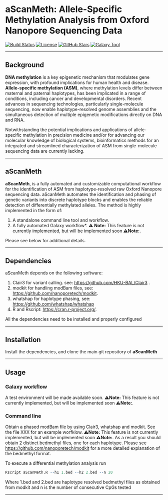 # aScanMeth: Allele-Specific Methylation Analysis from Oxford Nanopore Sequencing Data

[![Build Status](https://img.shields.io/badge/build-passing-brightgreen)](link-to-your-build-status)
[![License](https://img.shields.io/badge/license-MIT-blue.svg)](LICENSE)
[![GitHub Stars](https://img.shields.io/github/stars/your_username/aScanMeth.svg?style=social)](https://github.com/your_username/aScanMeth)
[![Galaxy Tool](https://img.shields.io/badge/Galaxy%20Tool-Available-purple)](link-to-galaxy-tool-shed)

---

## Background

**DNA methylation** is a key epigenetic mechanism that modulates gene expression, with profound implications for human health and disease. **Allele-specific methylation (ASM)**, where methylation levels differ between maternal and paternal haplotypes, has been implicated in a range of conditions, including cancer and developmental disorders. Recent advances in sequencing technologies, particularly single-molecule sequencing, now enable haplotype-resolved genome assemblies and the simultaneous detection of multiple epigenetic modifications directly on DNA and RNA.

Notwithstanding the potential implications and applications of allele-specific methylation in precision medicine and/or for advancing our molecular knowledge of biological systems, bioinformatics methods for an integrated and streamlined characterization of ASM from single-molecule sequencing data are currently lacking.

---

## aScanMeth

**aScanMeth**, is a fully automated and customizable computational workflow for the identification of ASM from haplotype-resolved raw Oxford Nanopore sequencing data. 
aScanMeth automates the identification and phasing of genetic variants into discrete haplotype blocks and enables the reliable detection of differentially methylated alleles. 
The method is highly implemented in the form of:

1. A standalone command line tool and workflow.
2. A fully automated Galaxy workflow*. **⚠️ Note:** This feature is not currently implemented, but will be implemented soon **⚠️Note:**.


Please see below for additional details.


---

## Dependencies

aScanMeth depends on the following software:

1. Clair3 for variant calling. see: https://github.com/HKU-BAL/Clair3 .
2. modkit for handling modBam files, see: https://github.com/nanoporetech/modkit.
3. whatshap for haplotype phasing, see:  https://github.com/whatshap/whatshap
4. R and Rscript: https://cran.r-project.org/.

All the dependencies need to be installed and properly configured 

---

## Installation
Install the dependencies, and clone the main git repository of **aScanMeth**

---

## Usage

### Galaxy workflow

A test environment will be made available soon. **⚠️Note:** This feature is not currently implemented, but will be implemented soon **⚠️Note:**.

### Command line

Obtain a phased modBam file by using Clair3, whatshap and modkit. See the file XXX for an example worfklow. **⚠️Note:** This feature is not currently implemented, but will be implemented soon **⚠️Note:**. As a result you should obtain 2 distinct bedmethyl files, one for each haplotype.
Please see  https://github.com/nanoporetech/modkit for a more detailed explanation of the bedmethyl format.

To execute a differential methylation analysis run
```R
Rscript aScanMeth.R --h1 1.bed --h2 2.bed --n 20
```
Where 1.bed and 2.bed are haplotype resolved bedmethyl files as obtained from modkit and n is the number of consecutive CpGs tested


---
